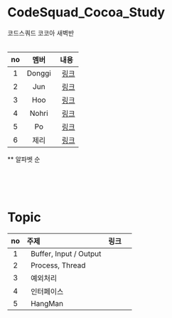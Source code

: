 # CodeSquad_Cocoa_Study

코드스쿼드 코코아 새벽반
<br/><br/>

|no|  멤버 |내용|
|:---:|:---:|:-------------------------------:|
|1| Donggi |&nbsp; [링크](https://github.com/donggi-lee-bit) |   
|2| Jun |&nbsp; [링크](https://github.com/devjun10) |
|3| Hoo |&nbsp; [링크](https://github.com/who-hoo)|
|4| Nohri |&nbsp; [링크](https://github.com/nohriter)|
|5| Po |&nbsp; [링크](https://github.com/NB993)|
|6| 제리 |&nbsp; [링크](https://github.com/jeremy0405)|

** 알파벳 순

<br/><br/><br/>

# Topic

|  no |   주제  | 링크   ||
|:---:|:------|:-------|----|
|  1  | &nbsp; Buffer, Input / Output | ||   
|  2  | &nbsp; Process, Thread | |   |
|  3  | &nbsp; 예외처리 | |   |
|  4  | &nbsp; 인터페이스 | |   |
|  5  | &nbsp; HangMan |  |   |
